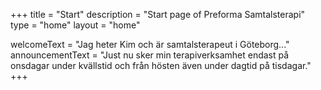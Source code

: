 +++
title = "Start"
description = "Start page of Preforma Samtalsterapi"
type = "home"
layout = "home"

welcomeText = "Jag heter Kim och är samtalsterapeut i Göteborg..."
announcementText = "Just nu sker min terapiverksamhet endast på onsdagar under kvällstid och från hösten även under dagtid på tisdagar."
+++
